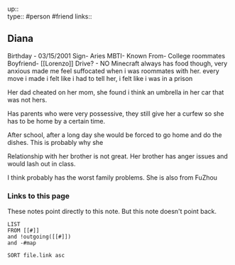 up::  
type:: #person #friend
links::
## Diana

Birthday - 03/15/2001
Sign- Aries
MBTI-
Known From- College roommates
Boyfriend- [[Lorenzo]]
Drive? - NO
Minecraft
always has food though, 
very anxious
made me feel suffocated when i was roommates with her. 
every move i made i felt like i had to tell her, i felt like i was in a prison

Her dad cheated on her mom, she found i think an umbrella in her car that was not hers.

Has parents who were very possessive, they still give her a curfew so she has to be home by a certain time.

After school, after a long day she would be forced to go home and do the dishes. This is probably why she 

Relationship with her brother is not great.
Her brother has anger issues and would lash out in class.

I think probably has the worst family problems.
She is also from FuZhou


### Links to this page
These notes point directly to this note. But this note doesn't point back.
```dataview
LIST
FROM [[#]]
and !outgoing([[#]])
and -#map

SORT file.link asc
```




